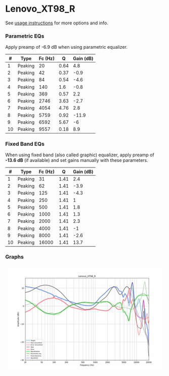 # Lenovo_XT98_R
See [usage instructions](https://github.com/jaakkopasanen/AutoEq#usage) for more options and info.

### Parametric EQs
Apply preamp of -6.9 dB when using parametric equalizer.

|   # | Type    |   Fc (Hz) |    Q |   Gain (dB) |
|-----|---------|-----------|------|-------------|
|   1 | Peaking |        20 | 0.64 |         4.8 |
|   2 | Peaking |        42 | 0.37 |        -0.9 |
|   3 | Peaking |        84 | 0.54 |        -4.6 |
|   4 | Peaking |       140 | 1.6  |        -0.8 |
|   5 | Peaking |       369 | 0.57 |         2.2 |
|   6 | Peaking |      2746 | 3.63 |        -2.7 |
|   7 | Peaking |      4054 | 4.76 |         2.8 |
|   8 | Peaking |      5759 | 0.92 |       -11.9 |
|   9 | Peaking |      6592 | 5.67 |        -6   |
|  10 | Peaking |      9557 | 0.18 |         8.9 |

### Fixed Band EQs
When using fixed band (also called graphic) equalizer, apply preamp of **-13.6 dB** (if available) and set gains manually with these parameters.

|   # | Type    |   Fc (Hz) |    Q |   Gain (dB) |
|-----|---------|-----------|------|-------------|
|   1 | Peaking |        31 | 1.41 |         2.4 |
|   2 | Peaking |        62 | 1.41 |        -3.9 |
|   3 | Peaking |       125 | 1.41 |        -4.3 |
|   4 | Peaking |       250 | 1.41 |         1   |
|   5 | Peaking |       500 | 1.41 |         1.8 |
|   6 | Peaking |      1000 | 1.41 |         1.3 |
|   7 | Peaking |      2000 | 1.41 |         2.3 |
|   8 | Peaking |      4000 | 1.41 |        -1   |
|   9 | Peaking |      8000 | 1.41 |        -2.6 |
|  10 | Peaking |     16000 | 1.41 |        13.7 |

### Graphs
![](./Lenovo_XT98_R.png)
